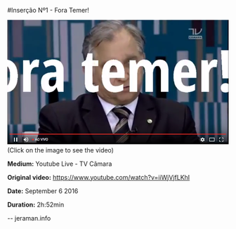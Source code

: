 #Inserção Nº1 - Fora Temer!

[![VIDEO](video.png)](http://www.youtube.com/watch?v=Uqnc-J1KpdI "VIDEO")
(Click on the image to see the video)

**Medium:** Youtube Live - TV Câmara

**Original video:** https://www.youtube.com/watch?v=iiWjVjfLKhI

**Date:** September 6 2016

**Duration:** 2h:52min

--
jeraman.info



